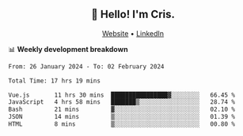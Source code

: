 
<h2 align="center">👋 Hello! I'm Cris.</h2>
<p align="center">
  <a href="https://www.criscunas.dev">Website</a> •
  <a href="https://www.linkedin.com/in/cristophercunas/">LinkedIn</a> 
</p>


📊 **Weekly development breakdown**
<!--START_SECTION:waka-->

```txt
From: 26 January 2024 - To: 02 February 2024

Total Time: 17 hrs 19 mins

Vue.js       11 hrs 30 mins  ████████████████▓░░░░░░░░   66.45 %
JavaScript   4 hrs 58 mins   ███████▒░░░░░░░░░░░░░░░░░   28.74 %
Bash         21 mins         ▓░░░░░░░░░░░░░░░░░░░░░░░░   02.10 %
JSON         14 mins         ▒░░░░░░░░░░░░░░░░░░░░░░░░   01.39 %
HTML         8 mins          ▒░░░░░░░░░░░░░░░░░░░░░░░░   00.80 %
```

<!--END_SECTION:waka-->
